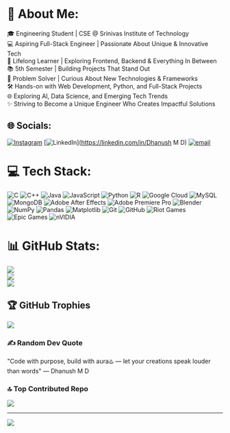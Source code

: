 # 💫 About Me:
🎓 Engineering Student | CSE @ Srinivas Institute of Technology  <br>💻 Aspiring Full-Stack Engineer | Passionate About Unique & Innovative Tech  <br>🌱 Lifelong Learner | Exploring Frontend, Backend & Everything In Between  <br>📚 5th Semester | Building Projects That Stand Out  <br>🚀 Problem Solver | Curious About New Technologies & Frameworks  <br>🛠️ Hands-on with Web Development, Python, and Full-Stack Projects  <br>🌐 Exploring AI, Data Science, and Emerging Tech Trends  <br>✨ Striving to Become a Unique Engineer Who Creates Impactful Solutions 


## 🌐 Socials:
[![Instagram](https://img.shields.io/badge/Instagram-%23E4405F.svg?logo=Instagram&logoColor=white)](https://instagram.com/dhanuxh.md) [![LinkedIn](https://img.shields.io/badge/LinkedIn-%230077B5.svg?logo=linkedin&logoColor=white)](https://linkedin.com/in/Dhanush M D) [![email](https://img.shields.io/badge/Email-D14836?logo=gmail&logoColor=white)](mailto:mddhanush6@gmail.com) 

# 💻 Tech Stack:
![C](https://img.shields.io/badge/c-%2300599C.svg?style=flat-square&logo=c&logoColor=white) ![C++](https://img.shields.io/badge/c++-%2300599C.svg?style=flat-square&logo=c%2B%2B&logoColor=white) ![Java](https://img.shields.io/badge/java-%23ED8B00.svg?style=flat-square&logo=openjdk&logoColor=white) ![JavaScript](https://img.shields.io/badge/javascript-%23323330.svg?style=flat-square&logo=javascript&logoColor=%23F7DF1E) ![Python](https://img.shields.io/badge/python-3670A0?style=flat-square&logo=python&logoColor=ffdd54) ![R](https://img.shields.io/badge/r-%23276DC3.svg?style=flat-square&logo=r&logoColor=white) ![Google Cloud](https://img.shields.io/badge/GoogleCloud-%234285F4.svg?style=flat-square&logo=google-cloud&logoColor=white) ![MySQL](https://img.shields.io/badge/mysql-4479A1.svg?style=flat-square&logo=mysql&logoColor=white) ![MongoDB](https://img.shields.io/badge/MongoDB-%234ea94b.svg?style=flat-square&logo=mongodb&logoColor=white) ![Adobe After Effects](https://img.shields.io/badge/Adobe%20After%20Effects-9999FF.svg?style=flat-square&logo=Adobe%20After%20Effects&logoColor=white) ![Adobe Premiere Pro](https://img.shields.io/badge/Adobe%20Premiere%20Pro-9999FF.svg?style=flat-square&logo=Adobe%20Premiere%20Pro&logoColor=white) ![Blender](https://img.shields.io/badge/blender-%23F5792A.svg?style=flat-square&logo=blender&logoColor=white) ![NumPy](https://img.shields.io/badge/numpy-%23013243.svg?style=flat-square&logo=numpy&logoColor=white) ![Pandas](https://img.shields.io/badge/pandas-%23150458.svg?style=flat-square&logo=pandas&logoColor=white) ![Matplotlib](https://img.shields.io/badge/Matplotlib-%23ffffff.svg?style=flat-square&logo=Matplotlib&logoColor=black) ![Git](https://img.shields.io/badge/git-%23F05033.svg?style=flat-square&logo=git&logoColor=white) ![GitHub](https://img.shields.io/badge/github-%23121011.svg?style=flat-square&logo=github&logoColor=white) ![Riot Games](https://img.shields.io/badge/riotgames-D32936.svg?style=flat-square&logo=riotgames&logoColor=white) ![Epic Games](https://img.shields.io/badge/epicgames-%23313131.svg?style=flat-square&logo=epicgames&logoColor=white) ![nVIDIA](https://img.shields.io/badge/nVIDIA-%2376B900.svg?style=flat-square&logo=nVIDIA&logoColor=white)
# 📊 GitHub Stats:
![](https://github-readme-stats.vercel.app/api?username=Dhanush999-git&theme=shadow_red&hide_border=false&include_all_commits=false&count_private=true)<br/>
![](https://nirzak-streak-stats.vercel.app/?user=Dhanush999-git&theme=shadow_red&hide_border=false)<br/>
![](https://github-readme-stats.vercel.app/api/top-langs/?username=Dhanush999-git&theme=shadow_red&hide_border=false&include_all_commits=false&count_private=true&layout=compact)

## 🏆 GitHub Trophies
![](https://github-profile-trophy.vercel.app/?username=Dhanush999-git&theme=dark&no-frame=false&no-bg=true&margin-w=4)

### ✍️ Random Dev Quote
"Code with purpose, build with aura♨️ — let your creations speak louder than words" — Dhanush M D

### 🔝 Top Contributed Repo
![](https://github-contributor-stats.vercel.app/api?username=Dhanush999-git&limit=5&theme=shadow_red&combine_all_yearly_contributions=true)

---
[![](https://visitcount.itsvg.in/api?id=Dhanush999-git&icon=6&color=4)](https://visitcount.itsvg.in)

<!-- Proudly created with GPRM ( https://gprm.itsvg.in ) -->

